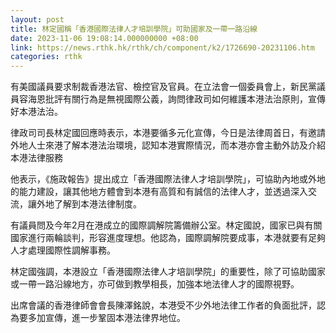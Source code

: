 ```yaml
---
layout: post
title: 林定國稱「香港國際法律人才培訓學院」可助國家及一帶一路沿線
date: 2023-11-06 19:08:14.000000000 +08:00
link: https://news.rthk.hk/rthk/ch/component/k2/1726690-20231106.htm
categories: rthk
---
```


有美國議員要求制裁香港法官、檢控官及官員。在立法會一個委員會上，新民黨議員容海恩批評有關行為是無視國際公義，詢問律政司如何維護本港法治原則，宣傳好本港法治。

律政司司長林定國回應時表示，本港要循多元化宣傳，今日是法律周首日，有邀請外地人士來港了解本港法治環境，認知本港實際情況，而本港亦會主動外訪及介紹本港法律服務

他表示，《施政報告》提出成立「香港國際法律人才培訓學院」，可協助內地或外地的能力建設，讓其他地方體會到本港有高質和有誠信的法律人才，並透過深入交流，讓外地了解到本港法律制度。

有議員問及今年2月在港成立的國際調解院籌備辦公室。林定國說，國家已與有關國家進行兩輪談判，形容進度理想。他認為，國際調解院要成事，本港就要有足夠人才處理國際性調解事務。

林定國強調，本港設立「香港國際法律人才培訓學院」的重要性，除了可協助國家或一帶一路沿線地方，亦可做到教學相長，加強本地法律人才的國際視野。

出席會議的香港律師會會長陳澤銘說，本港受不少外地法律工作者的負面批評，認為要多加宣傳，進一步鞏固本港法律界地位。
